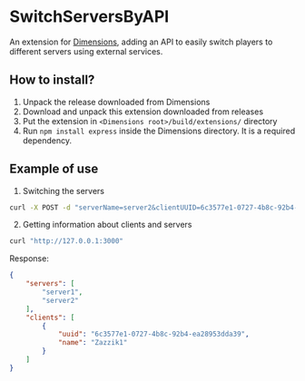 # SwitchServersByAPI

An extension for [Dimensions](https://github.com/popstarfreas/Dimensions), adding an API to easily switch players to different servers using external services.

## How to install?

1. Unpack the release downloaded from Dimensions
2. Download and unpack this extension downloaded from releases
3. Put the extension in `<Dimensions root>/build/extensions/` directory
4. Run `npm install express` inside the Dimensions directory. It is a required dependency.

## Example of use

1. Switching the servers
```sh
curl -X POST -d "serverName=server2&clientUUID=6c3577e1-0727-4b8c-92b4-ea28953dda39" "http://127.0.0.1:3000"
```

2. Getting information about clients and servers
```sh
curl "http://127.0.0.1:3000"
```
Response:
```json
{
    "servers": [
        "server1",
        "server2"
    ],
    "clients": [
        {
            "uuid": "6c3577e1-0727-4b8c-92b4-ea28953dda39",
            "name": "Zazzik1"
        }
    ]
}
```

